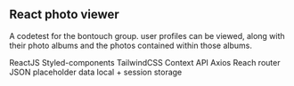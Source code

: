 ## React photo viewer

A codetest for the bontouch group. user profiles can be viewed, along with their photo albums and the photos contained within those albums. 

ReactJS
Styled-components
TailwindCSS
Context API
Axios
Reach router
JSON placeholder data
local + session storage


